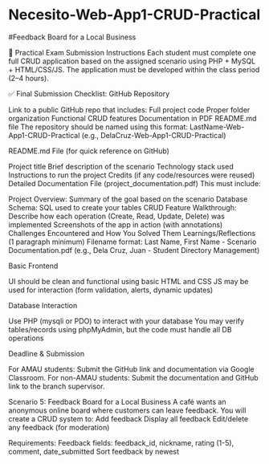 # Necesito-Web-App1-CRUD-Practical
#Feedback Board for a Local Business

🔧 Practical Exam Submission Instructions
Each student must complete one full CRUD application based on the assigned scenario using PHP + MySQL + HTML/CSS/JS. The application must be developed within the class period (2–4 hours).

✅ Final Submission Checklist:
GitHub Repository


Link to a public GitHub repo that includes:
Full project code
Proper folder organization
Functional CRUD features
Documentation in PDF
README.md file
The repository should be named using this format:
 LastName-Web-App1-CRUD-Practical
 (e.g., DelaCruz-Web-App1-CRUD-Practical)


README.md File (for quick reference on GitHub)


Project title
Brief description of the scenario
Technology stack used
Instructions to run the project
Credits (if any code/resources were reused)
Detailed Documentation File (project_documentation.pdf)
 This must include:


Project Overview: Summary of the goal based on the scenario
Database Schema: SQL used to create your tables
CRUD Feature Walkthrough: Describe how each operation (Create, Read, Update, Delete) was implemented
Screenshots of the app in action (with annotations)
Challenges Encountered and How You Solved Them
Learnings/Reflections (1 paragraph minimum)
Filename format: Last Name, First Name - Scenario Documentation.pdf  (e.g., Dela Cruz, Juan - Student Directory Management)


Basic Frontend


UI should be clean and functional using basic HTML and CSS
JS may be used for interaction (form validation, alerts, dynamic updates)


Database Interaction


Use PHP (mysqli or PDO) to interact with your database
You may verify tables/records using phpMyAdmin, but the code must handle all DB operations


Deadline & Submission


For AMAU students: Submit the GitHub link and documentation via Google Classroom.
For non-AMAU students: Submit the documentation and GitHub link to the branch supervisor.



Scenario 5: Feedback Board for a Local Business
A café wants an anonymous online board where customers can leave feedback. You will create a CRUD system to:
Add feedback
Display all feedback
Edit/delete any feedback (for moderation)


Requirements:
Feedback fields: feedback_id, nickname, rating (1-5), comment, date_submitted
Sort feedback by newest

